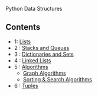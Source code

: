 Python Data Structures 
## Contents
-  1: [Lists](Lists)
- 2 : [Stacks and Queues](Stacks%20%26%20Queue)
- 3 : [Dictionaries and Sets](Sets%20%26%20Dictionaries)
- 4 : [Linked Lists](LinkedLists)
- 5 : [Algorithms](Problem%20Solving%20%26%20Algorithms)
  - [Graph Algorithms](Problem%20Solving%20%26%20Algorithms/Graph%20Algorithms%20%26%20Structure)
  - [Sorting & Search Algorithms](Problem%20Solving%20%26%20Algorithms/Sorting%20%26%20Search%20Algorithms)
- 6 : [Tuples](Tupels)

